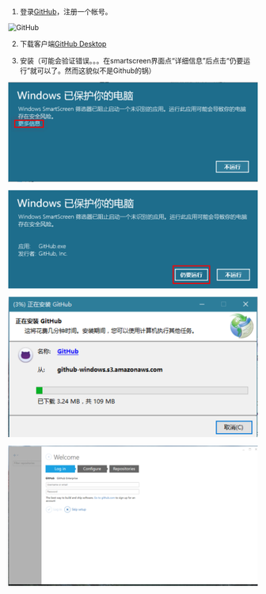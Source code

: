 1. 登录[GitHub](https://github.com/ "GitHub · Where software is built")，注册一个帐号。

![GitHub](/Users/LinkinYoung/Code/LearningC/期末项目练习/Images/GitHubSignUp.png "GitHub")

2. 下载客户端[GitHub Desktop](https://github-windows.s3.amazonaws.com/GitHubSetup.exe "GitHub Desktop")

3. 安装（可能会验证错误。。。在smartscreen界面点“详细信息”后点击“仍要运行”就可以了。然而这貌似不是Github的锅）

![Install](Images/SmartScreen1.png "SmartScreen")

![Install](Images/SmartScreen2.png "SmartScreen")

![Install](Images/Install.png "Install")

![Install](Images/InstallF.png "Install")


